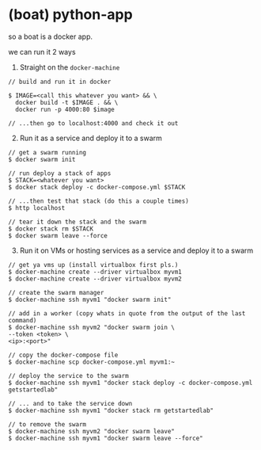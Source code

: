 (boat) python-app
=================

so a boat is a docker app.

we can run it 2 ways

1. Straight on the `docker-machine`

```
// build and run it in docker

$ IMAGE=<call this whatever you want> && \
  docker build -t $IMAGE . && \
  docker run -p 4000:80 $image

// ...then go to localhost:4000 and check it out
```

2. Run it as a service and deploy it to a swarm

``` 
// get a swarm running
$ docker swarm init

// run deploy a stack of apps
$ STACK=<whatever you want>
$ docker stack deploy -c docker-compose.yml $STACK

// ...then test that stack (do this a couple times)
$ http localhost

// tear it down the stack and the swarm
$ docker stack rm $STACK
$ docker swarm leave --force
```

3. Run it on VMs or hosting services as a service and deploy it to a swarm

``` 
// get ya vms up (install virtualbox first pls.)
$ docker-machine create --driver virtualbox myvm1
$ docker-machine create --driver virtualbox myvm2

// create the swarm manager
$ docker-machine ssh myvm1 "docker swarm init"

// add in a worker (copy whats in quote from the output of the last command)
$ docker-machine ssh myvm2 "docker swarm join \
--token <token> \
<ip>:<port>"

// copy the docker-compose file
$ docker-machine scp docker-compose.yml myvm1:~

// deploy the service to the swarm
$ docker-machine ssh myvm1 "docker stack deploy -c docker-compose.yml getstartedlab"

// ... and to take the service down
$ docker-machine ssh myvm1 "docker stack rm getstartedlab"

// to remove the swarm
$ docker-machine ssh myvm2 "docker swarm leave"
$ docker-machine ssh myvm1 "docker swarm leave --force"
```